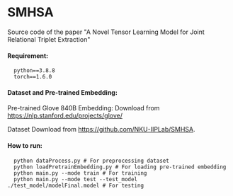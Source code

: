 # SMHSA
Source code of the paper "A Novel Tensor Learning Model for Joint Relational Triplet Extraction"



#### Requirement:

```
  python==3.8.8
  torch==1.6.0
```

#### Dataset and Pre-trained Embedding:
Pre-trained Glove 840B Embedding: Download from https://nlp.stanford.edu/projects/glove/ 

Dataset Download from https://github.com/NKU-IIPLab/SMHSA.


#### How to run:
```
  python dataProcess.py # For preprocessing dataset
  python loadPretrainEmbedding.py # For loading pre-trained embedding 
  python main.py --mode train # For training
  python main.py --mode test --test_model ./test_model/modelFinal.model # For testing
```
